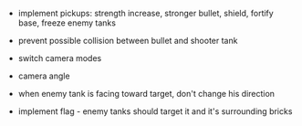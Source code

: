 

- implement pickups: strength increase, stronger bullet, shield, fortify base, freeze enemy tanks

- prevent possible collision between bullet and shooter tank

- switch camera modes

- camera angle

- when enemy tank is facing toward target, don't change his direction

- implement flag - enemy tanks should target it and it's surrounding bricks

